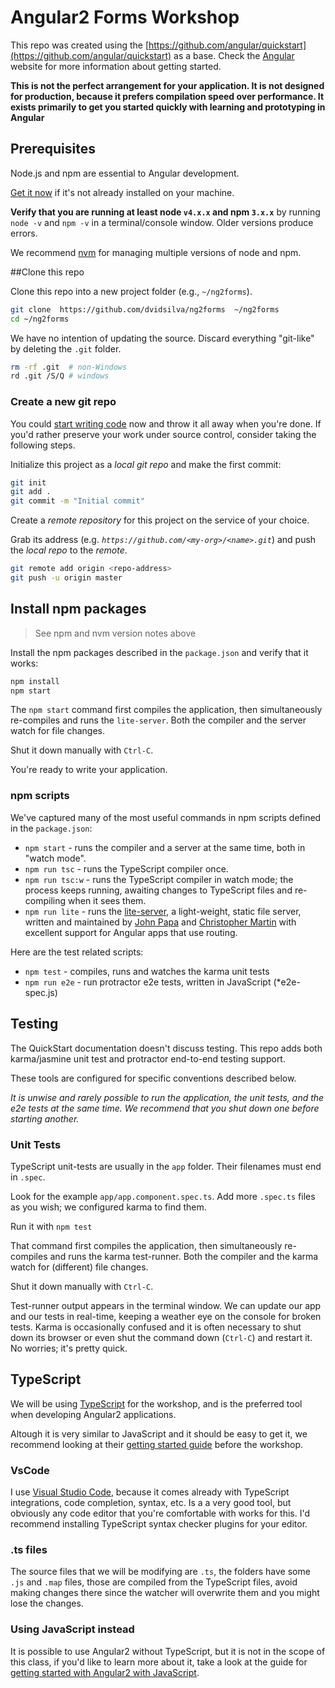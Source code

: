 # Angular2 Forms Workshop

This repo was created using the [https://github.com/angular/quickstart](https://github.com/angular/quickstart) as a base.
Check the [Angular](https://angular.io/docs/ts/latest/quickstart.html) website for more information about getting started.

**This is not the perfect arrangement for your application. It is not designed for production, 
because it prefers compilation speed over performance. 
It exists primarily to get you started quickly with learning and prototyping in Angular**

## Prerequisites

Node.js and npm are essential to Angular development.

<a href="https://docs.npmjs.com/getting-started/installing-node" target="_blank" title="Installing Node.js and updating npm">
Get it now</a> if it's not already installed on your machine.

**Verify that you are running at least node `v4.x.x` and npm `3.x.x`**
by running `node -v` and `npm -v` in a terminal/console window.
Older versions produce errors.

We recommend [nvm](https://github.com/creationix/nvm) for managing multiple versions of node and npm.

##Clone this repo


Clone this repo into a new project folder (e.g., `~/ng2forms`).
```bash
git clone  https://github.com/dvidsilva/ng2forms  ~/ng2forms
cd ~/ng2forms
```

We have no intention of updating the source.
Discard everything "git-like" by deleting the `.git` folder.
```bash
rm -rf .git  # non-Windows
rd .git /S/Q # windows
```

### Create a new git repo
You could [start writing code](#start-development) now and throw it all away when you're done.
If you'd rather preserve your work under source control, consider taking the following steps.

Initialize this project as a *local git repo* and make the first commit:
```bash
git init
git add .
git commit -m "Initial commit"
```

Create a *remote repository* for this project on the service of your choice.

Grab its address (e.g. *`https://github.com/<my-org>/<name>.git`*) and push the *local repo* to the *remote*.
```bash
git remote add origin <repo-address>
git push -u origin master
```

## Install npm packages

> See npm and nvm version notes above

Install the npm packages described in the `package.json` and verify that it works:

```bash
npm install
npm start
```

The `npm start` command first compiles the application,
then simultaneously re-compiles and runs the `lite-server`.
Both the compiler and the server watch for file changes.

Shut it down manually with `Ctrl-C`.

You're ready to write your application.

### npm scripts

We've captured many of the most useful commands in npm scripts defined in the `package.json`:

* `npm start` - runs the compiler and a server at the same time, both in "watch mode".
* `npm run tsc` - runs the TypeScript compiler once.
* `npm run tsc:w` - runs the TypeScript compiler in watch mode; the process keeps running, awaiting changes to TypeScript files and re-compiling when it sees them.
* `npm run lite` - runs the [lite-server](https://www.npmjs.com/package/lite-server), a light-weight, static file server, written and maintained by
[John Papa](https://github.com/johnpapa) and
[Christopher Martin](https://github.com/cgmartin)
with excellent support for Angular apps that use routing.

Here are the test related scripts:
* `npm test` - compiles, runs and watches the karma unit tests
* `npm run e2e` - run protractor e2e tests, written in JavaScript (*e2e-spec.js)

## Testing

The QuickStart documentation doesn't discuss testing.
This repo adds both karma/jasmine unit test and protractor end-to-end testing support.

These tools are configured for specific conventions described below.

*It is unwise and rarely possible to run the application, the unit tests, and the e2e tests at the same time.
We recommend that you shut down one before starting another.*

### Unit Tests
TypeScript unit-tests are usually in the `app` folder. Their filenames must end in `.spec`.

Look for the example `app/app.component.spec.ts`.
Add more `.spec.ts` files as you wish; we configured karma to find them.

Run it with `npm test`

That command first compiles the application, then simultaneously re-compiles and runs the karma test-runner.
Both the compiler and the karma watch for (different) file changes.

Shut it down manually with `Ctrl-C`.

Test-runner output appears in the terminal window.
We can update our app and our tests in real-time, keeping a weather eye on the console for broken tests.
Karma is occasionally confused and it is often necessary to shut down its browser or even shut the command down (`Ctrl-C`) and
restart it. No worries; it's pretty quick.

## TypeScript

We will be using [TypeScript](https://www.typescriptlang.org/) for the workshop, and is the preferred
tool when developing Angular2 applications. 

Altough it is very similar to JavaScript and it should be 
easy to get it, we recommend looking at their [getting started guide](https://www.typescriptlang.org/docs/tutorial.html)
before the workshop.

### VsCode

I use [Visual Studio Code](https://code.visualstudio.com/docs/?dv=osx),
because it comes already with TypeScript integrations, code completion, syntax, etc. Is a a very good tool,
but obviously any code editor that you're comfortable with works for this. I'd recommend installing TypeScript
syntax checker plugins for your editor.

### .ts files

The source files that we will be modifying are `.ts`, the folders have some `.js` and `.map` files, those are compiled
from the TypeScript files, avoid making changes there since the watcher will overwrite them and you might lose the changes.

### Using JavaScript instead

It is possible to use Angular2 without TypeScript, but it is not in the scope of this class,
if you'd like to learn more about it, take a look at the guide for
[getting started with Angular2 with JavaScript](https://angular.io/docs/js/latest/quickstart.html).